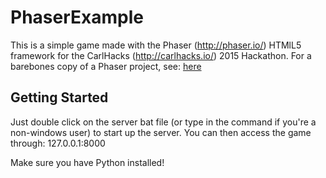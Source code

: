 # PhaserExample
This is a simple game made with the Phaser (http://phaser.io/) HTMlL5 framework for the CarlHacks (http://carlhacks.io/) 2015 Hackathon. For a barebones copy of a Phaser project, see: [here](https://github.com/OmarShehata/BasicPhaser)

## Getting Started

Just double click on the server bat file (or type in the command if you're a non-windows user) to start up the server. You can then access the game through: 127.0.0.1:8000 

Make sure you have Python installed!
